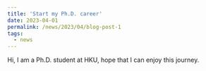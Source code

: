 ```yaml
---
title: 'Start my Ph.D. career'
date: 2023-04-01
permalink: /news/2023/04/blog-post-1
tags:
  - news
---
```


Hi, I am a Ph.D. student at HKU, hope that I can enjoy this journey.


